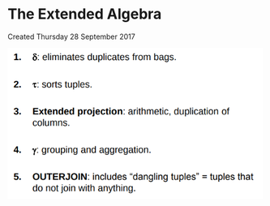 # The Extended Algebra
Created Thursday 28 September 2017

![](./The_Extended_Algebra/pasted_image.png)

